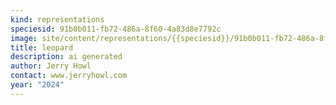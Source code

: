 ```yaml
---
kind: representations
speciesid: 91b0b011-fb72-486a-8f60-4a83d8e7792c
image: site/content/representations/{{speciesid}}/91b0b011-fb72-486a-8f60-4a83d8e7792c/leopard.jpeg
title: leopard
description: ai generated
author: Jerry Howl
contact: www.jerryhowl.com
year: "2024"
---
```

